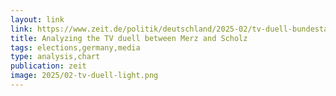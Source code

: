 ```yaml
---
layout: link
link: https://www.zeit.de/politik/deutschland/2025-02/tv-duell-bundestagswahl-merz-scholz-analyse
title: Analyzing the TV duell between Merz and Scholz
tags: elections,germany,media
type: analysis,chart
publication: zeit
image: 2025/02-tv-duell-light.png
---
```

